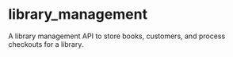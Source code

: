 # library_management
A library management API to store books, customers, and process checkouts for a library.
